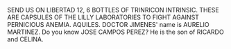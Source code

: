 SEND US ON LIBERTAD 12, 6 BOTTLES OF TRINRICON INTRINSIC. THESE ARE CAPSULES OF THE LILLY LABORATORIES TO FIGHT AGAINST PERNICIOUS ANEMIA. AQUILES. DOCTOR JIMENES' name is AURELIO MARTINEZ. Do you know JOSE CAMPOS PEREZ? He is the son of RICARDO and CELINA.
